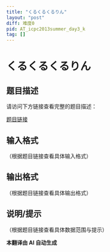 ```yaml
---
title: "くるくるくるりん"
layout: "post"
diff: 难度0
pid: AT_icpc2013summer_day3_k
tag: []
---
```


# くるくるくるりん

## 题目描述

请访问下方链接查看完整的题目描述：

[题目链接](https://atcoder.jp/contests/jag2013summer-day3/tasks/icpc2013summer_day3_k)

## 输入格式

（根据题目链接查看具体输入格式）

## 输出格式

（根据题目链接查看具体输出格式）

## 说明/提示

（根据题目链接查看具体数据范围与提示）

 **本翻译由 AI 自动生成**

